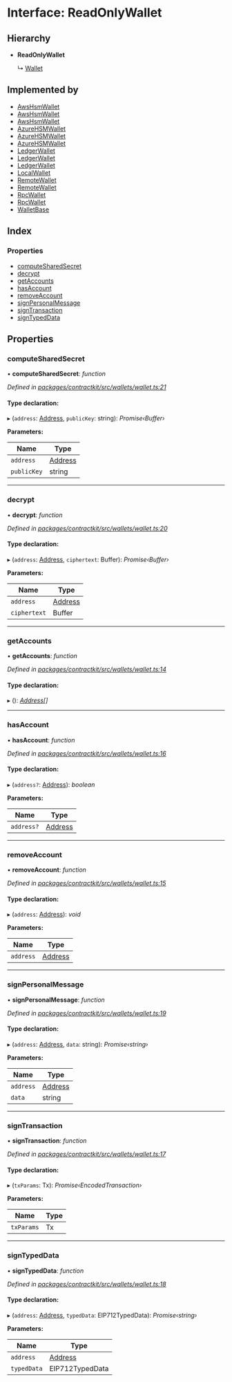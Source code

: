 # Interface: ReadOnlyWallet

## Hierarchy

* **ReadOnlyWallet**

  ↳ [Wallet](_wallets_wallet_.wallet.md)

## Implemented by

* [AwsHsmWallet](../classes/_wallets_aws_hsm_wallet_.awshsmwallet.md)
* [AwsHsmWallet](../classes/_wallets_aws_hsm_wallet_.awshsmwallet.md)
* [AwsHsmWallet](../classes/_wallets_aws_hsm_wallet_.awshsmwallet.md)
* [AzureHSMWallet](../classes/_wallets_azure_hsm_wallet_.azurehsmwallet.md)
* [AzureHSMWallet](../classes/_wallets_azure_hsm_wallet_.azurehsmwallet.md)
* [AzureHSMWallet](../classes/_wallets_azure_hsm_wallet_.azurehsmwallet.md)
* [LedgerWallet](../classes/_wallets_ledger_wallet_.ledgerwallet.md)
* [LedgerWallet](../classes/_wallets_ledger_wallet_.ledgerwallet.md)
* [LedgerWallet](../classes/_wallets_ledger_wallet_.ledgerwallet.md)
* [LocalWallet](../classes/_wallets_local_wallet_.localwallet.md)
* [RemoteWallet](../classes/_wallets_remote_wallet_.remotewallet.md)
* [RemoteWallet](../classes/_wallets_remote_wallet_.remotewallet.md)
* [RpcWallet](../classes/_wallets_rpc_wallet_.rpcwallet.md)
* [RpcWallet](../classes/_wallets_rpc_wallet_.rpcwallet.md)
* [WalletBase](../classes/_wallets_wallet_.walletbase.md)

## Index

### Properties

* [computeSharedSecret](_wallets_wallet_.readonlywallet.md#computesharedsecret)
* [decrypt](_wallets_wallet_.readonlywallet.md#decrypt)
* [getAccounts](_wallets_wallet_.readonlywallet.md#getaccounts)
* [hasAccount](_wallets_wallet_.readonlywallet.md#hasaccount)
* [removeAccount](_wallets_wallet_.readonlywallet.md#removeaccount)
* [signPersonalMessage](_wallets_wallet_.readonlywallet.md#signpersonalmessage)
* [signTransaction](_wallets_wallet_.readonlywallet.md#signtransaction)
* [signTypedData](_wallets_wallet_.readonlywallet.md#signtypeddata)

## Properties

###  computeSharedSecret

• **computeSharedSecret**: *function*

*Defined in [packages/contractkit/src/wallets/wallet.ts:21](https://github.com/celo-org/celo-monorepo/blob/master/packages/contractkit/src/wallets/wallet.ts#L21)*

#### Type declaration:

▸ (`address`: [Address](../modules/_base_.md#address), `publicKey`: string): *Promise‹Buffer›*

**Parameters:**

Name | Type |
------ | ------ |
`address` | [Address](../modules/_base_.md#address) |
`publicKey` | string |

___

###  decrypt

• **decrypt**: *function*

*Defined in [packages/contractkit/src/wallets/wallet.ts:20](https://github.com/celo-org/celo-monorepo/blob/master/packages/contractkit/src/wallets/wallet.ts#L20)*

#### Type declaration:

▸ (`address`: [Address](../modules/_base_.md#address), `ciphertext`: Buffer): *Promise‹Buffer›*

**Parameters:**

Name | Type |
------ | ------ |
`address` | [Address](../modules/_base_.md#address) |
`ciphertext` | Buffer |

___

###  getAccounts

• **getAccounts**: *function*

*Defined in [packages/contractkit/src/wallets/wallet.ts:14](https://github.com/celo-org/celo-monorepo/blob/master/packages/contractkit/src/wallets/wallet.ts#L14)*

#### Type declaration:

▸ (): *[Address](../modules/_base_.md#address)[]*

___

###  hasAccount

• **hasAccount**: *function*

*Defined in [packages/contractkit/src/wallets/wallet.ts:16](https://github.com/celo-org/celo-monorepo/blob/master/packages/contractkit/src/wallets/wallet.ts#L16)*

#### Type declaration:

▸ (`address?`: [Address](../modules/_base_.md#address)): *boolean*

**Parameters:**

Name | Type |
------ | ------ |
`address?` | [Address](../modules/_base_.md#address) |

___

###  removeAccount

• **removeAccount**: *function*

*Defined in [packages/contractkit/src/wallets/wallet.ts:15](https://github.com/celo-org/celo-monorepo/blob/master/packages/contractkit/src/wallets/wallet.ts#L15)*

#### Type declaration:

▸ (`address`: [Address](../modules/_base_.md#address)): *void*

**Parameters:**

Name | Type |
------ | ------ |
`address` | [Address](../modules/_base_.md#address) |

___

###  signPersonalMessage

• **signPersonalMessage**: *function*

*Defined in [packages/contractkit/src/wallets/wallet.ts:19](https://github.com/celo-org/celo-monorepo/blob/master/packages/contractkit/src/wallets/wallet.ts#L19)*

#### Type declaration:

▸ (`address`: [Address](../modules/_base_.md#address), `data`: string): *Promise‹string›*

**Parameters:**

Name | Type |
------ | ------ |
`address` | [Address](../modules/_base_.md#address) |
`data` | string |

___

###  signTransaction

• **signTransaction**: *function*

*Defined in [packages/contractkit/src/wallets/wallet.ts:17](https://github.com/celo-org/celo-monorepo/blob/master/packages/contractkit/src/wallets/wallet.ts#L17)*

#### Type declaration:

▸ (`txParams`: Tx): *Promise‹EncodedTransaction›*

**Parameters:**

Name | Type |
------ | ------ |
`txParams` | Tx |

___

###  signTypedData

• **signTypedData**: *function*

*Defined in [packages/contractkit/src/wallets/wallet.ts:18](https://github.com/celo-org/celo-monorepo/blob/master/packages/contractkit/src/wallets/wallet.ts#L18)*

#### Type declaration:

▸ (`address`: [Address](../modules/_base_.md#address), `typedData`: EIP712TypedData): *Promise‹string›*

**Parameters:**

Name | Type |
------ | ------ |
`address` | [Address](../modules/_base_.md#address) |
`typedData` | EIP712TypedData |

